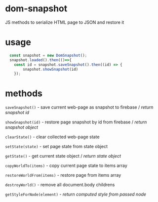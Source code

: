 # dom-snapshot
JS methods to serialize HTML page to JSON and restore it

# usage
```javascript
  const snapshot = new DomSnapshot();
  snapshot.loaded().then(()=>{
    const id = snapshot.saveSnapshot().then((id) => {
		snapshot.showSnapshot(id)
	});
```

# methods
`saveSnapshot()` - save current web-page as snapshot to firebase / _return snapshot id_

`showSnapshot(id)` - restore page snapshot by id from firebase / _return snapshot object_

`clearState()` - clear collected web-page state

`setState(state)` - set page state from state object

`getState()` - get current state object / _return state object_

`copyWorldTo(items)` - copy current page state to items array

`restoreWorldFrom(items)` - restore page from items array

`destroyWorld()` - remove all document.body childrens

`getStyleForNode(element)` - _return computed style from passed node_

